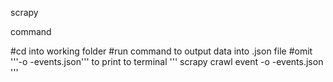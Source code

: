 scrapy

command

#cd into working folder
#run command to output data into .json file
#omit '''-o -events.json''' to print to terminal
'''
scrapy crawl event -o -events.json
'''